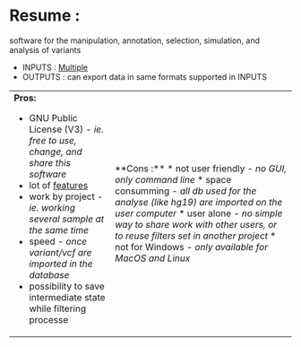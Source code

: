 Resume :
===
software for the manipulation, annotation, selection, simulation, and analysis of variants
* INPUTS : [Multiple](http://varianttools.sourceforge.net/Format/HomePage)
* OUTPUTS : can export data in same formats supported in INPUTS

<table><tr><td>
<b>Pros:</b>
<ul>
  <li>GNU Public License (V3) - <i>ie. free to use, change, and share this software</i></li>
  <li>lot of <a href="http://varianttools.sourceforge.net/#features" target="_blanck">features</a></li>
  <li>work by project - <i>ie. working several sample at the same time</i></li>
  <li>speed - <i>once variant/vcf are imported in the database</i></li>
  <li>possibility to save intermediate state while filtering processe</li>
</td><td>
**Cons :**
* not user friendly - <i>no GUI, only command line</i>
* space consumming - <i>all db used for the analyse (like hg19) are imported on the user computer</i>
* user alone - <i>no simple way to share work with other users, or to reuse filters set in another project</i>
* not for Windows - <i>only available for MacOS and Linux</i>
</td></tr></table>



